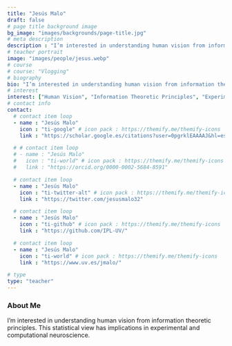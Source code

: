 ```yaml
---
title: "Jesús Malo"
draft: false
# page title background image
bg_image: "images/backgrounds/page-title.jpg"
# meta description
description : "I’m interested in understanding human vision from information theoretic principles. This statistical view has implications in experimental and computational neuroscience."
# teacher portrait
image: "images/people/jesus.webp"
# course
# course: "Vlogging"
# biography
bio: "I’m interested in understanding human vision from information theoretic principles. This statistical view has implications in experimental and computational neuroscience."
# interest
interest: ["Human Vision", "Information Theoretic Principles", "Experimental Neuroscience", "Computational Neuroscience"]
# contact info
contact:
  # contact item loop
  - name : "Jesús Malo"
    icon : "ti-google" # icon pack : https://themify.me/themify-icons
    link : "https://scholar.google.es/citations?user=0pgrklEAAAAJ&hl=es"

  # # contact item loop
  # - name : "Jesús Malo"
  #   icon : "ti-world" # icon pack : https://themify.me/themify-icons
  #   link : "https://orcid.org/0000-0002-5684-8591"

  # contact item loop
  - name : "Jesús Malo"
    icon : "ti-twitter-alt" # icon pack : https://themify.me/themify-icons
    link : "https://twitter.com/jesusmalo32"

  # contact item loop
  - name : "Jesús Malo"
    icon : "ti-github" # icon pack : https://themify.me/themify-icons
    link : "https://github.com/IPL-UV/"

  # contact item loop
  - name : "Jesús Malo"
    icon : "ti-world" # icon pack : https://themify.me/themify-icons
    link : "https://www.uv.es/jmalo/"

# type
type: "teacher"
---
```


### About Me

I’m interested in understanding human vision from information theoretic principles. This statistical view has implications in experimental and computational neuroscience.